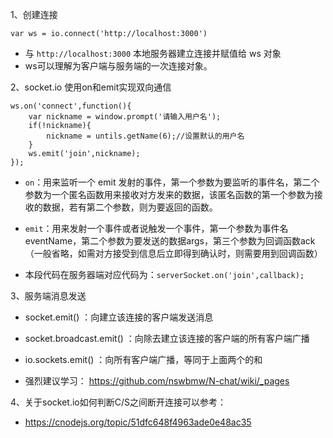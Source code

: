 1、创建连接

`var ws = io.connect('http://localhost:3000')`

+  与 `http://localhost:3000` 本地服务器建立连接并赋值给 ws 对象
+  ws可以理解为客户端与服务端的一次连接对象。


2、socket.io 使用on和emit实现双向通信
```
ws.on('connect',function(){
	var nickname = window.prompt('请输入用户名');
	if(!nickname){
		nickname = untils.getName(6);//设置默认的用户名
	}
	ws.emit('join',nickname);
});
```

+ `on`：用来监听一个 emit 发射的事件，第一个参数为要监听的事件名，第二个参数为一个匿名函数用来接收对方发来的数据，该匿名函数的第一个参数为接收的数据，若有第二个参数，则为要返回的函数。

+ `emit`：用来发射一个事件或者说触发一个事件，第一个参数为事件名eventName，第二个参数为要发送的数据args，第三个参数为回调函数ack（一般省略，如需对方接受到信息后立即得到确认时，则需要用到回调函数）

+ 本段代码在服务器端对应代码为：`serverSocket.on('join',callback);`

3、服务端消息发送
+ socket.emit() ：向建立该连接的客户端发送消息
+ socket.broadcast.emit() ：向除去建立该连接的客户端的所有客户端广播
+ io.sockets.emit() ：向所有客户端广播，等同于上面两个的和

+ 强烈建议学习： https://github.com/nswbmw/N-chat/wiki/_pages 

4、关于socket.io如何判断C/S之间断开连接可以参考：
+ https://cnodejs.org/topic/51dfc648f4963ade0e48ac35
